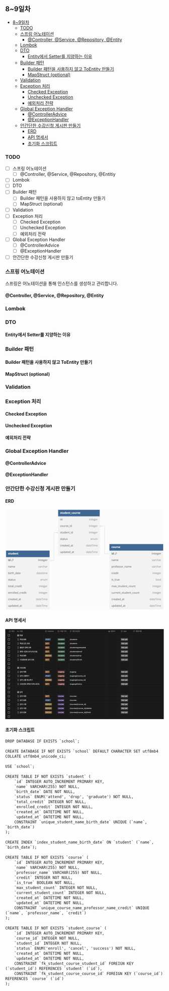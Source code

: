 ## 8~9일차

- [8~9일차](#89일차)
  - [TODO](#todo)
  - [스프링 어노테이션](#스프링-어노테이션)
    - [@Controller, @Service, @Repository, @Entity](#controller-service-repository-entity)
  - [Lombok](#lombok)
  - [DTO](#dto)
    - [Entity에서 Setter를 지양하는 이유](#entity에서-setter를-지양하는-이유)
  - [Builder 패턴](#builder-패턴)
    - [Builder 패턴을 사용하지 않고 ToEntity 만들기](#builder-패턴을-사용하지-않고-toentity-만들기)
    - [MapStruct (optional)](#mapstruct-optional)
  - [Validation](#validation)
  - [Exception 처리](#exception-처리)
    - [Checked Exception](#checked-exception)
    - [Unchecked Exception](#unchecked-exception)
    - [예외처리 전략](#예외처리-전략)
  - [Global Exception Handler](#global-exception-handler)
    - [@ControllerAdvice](#controlleradvice)
    - [@ExceptionHandler](#exceptionhandler)
  - [안간단한 수강신청 게시판 만들기](#안간단한-수강신청-게시판-만들기)
    - [ERD](#erd)
    - [API 명세서](#api-명세서)
    - [초기화 스크립트](#초기화-스크립트)

### TODO

- [ ] 스프링 어노테이션
  - [ ] @Controller, @Service, @Repository, @Entitiy
- [ ] Lombok
- [ ] DTO
- [ ] Builder 패턴
  - [ ] Builder 패턴을 사용하지 않고 toEntity 만들기
  - [ ] MapStruct (optional)
- [ ] Validation
- [ ] Exception 처리
  - [ ] Checked Exception
  - [ ] Unchecked Exception
  - [ ] 예외처리 전략
- [ ] Global Exception Handler
  - [ ] @ControllerAdvice
  - [ ] @ExceptionHandler
- [ ] 안간단한 수강신청 게시판 만들기

### 스프링 어노테이션

스프링은 어노테이션을 통해 인스턴스를 생성하고 관리합니다.

#### @Controller, @Service, @Repository, @Entity

### Lombok

### DTO

#### Entity에서 Setter를 지양하는 이유

### Builder 패턴

#### Builder 패턴을 사용하지 않고 ToEntity 만들기

#### MapStruct (optional)

### Validation

### Exception 처리

#### Checked Exception

#### Unchecked Exception

#### 예외처리 전략

### Global Exception Handler

#### @ControllerAdvice

#### @ExceptionHandler

### 안간단한 수강신청 게시판 만들기

#### ERD

![3일차_ERD.png](images%2F3%EC%9D%BC%EC%B0%A8_ERD.png)  

#### API 명세서

![5일차_API.png](images%2F5%EC%9D%BC%EC%B0%A8_API.png)

#### 초기화 스크립트

```mysql
DROP DATABASE IF EXISTS `school`;

CREATE DATABASE IF NOT EXISTS `school` DEFAULT CHARACTER SET utf8mb4 COLLATE utf8mb4_unicode_ci;

USE `school`;

CREATE TABLE IF NOT EXISTS `student` (
    `id` INTEGER AUTO_INCREMENT PRIMARY KEY,
    `name` VARCHAR(255) NOT NULL,
    `birth_date` DATE NOT NULL,
    `status` ENUM('attend', 'drop', 'graduate') NOT NULL,
    `total_credit` INTEGER NOT NULL,
    `enrolled_credit` INTEGER NOT NULL,
    `created_at` DATETIME NOT NULL,
    `updated_at` DATETIME NOT NULL,
    CONSTRAINT `unique_student_name_birth_date` UNIQUE (`name`, `birth_date`)
);

CREATE INDEX `index_student_name_birth_date` ON `student` (`name`, `birth_date`);

CREATE TABLE IF NOT EXISTS `course` (
    `id` INTEGER AUTO_INCREMENT PRIMARY KEY,
    `name` VARCHAR(255) NOT NULL,
    `professor_name` VARCHAR(255) NOT NULL,
    `credit` INTEGER NOT NULL,
    `is_true` BOOLEAN NOT NULL,
    `max_student_count` INTEGER NOT NULL,
    `current_student_count` INTEGER NOT NULL,
    `created_at` DATETIME NOT NULL,
    `updated_at` DATETIME NOT NULL,
    CONSTRAINT `unique_course_name_professor_name_credit` UNIQUE (`name`, `professor_name`, `credit`)
);

CREATE TABLE IF NOT EXISTS `student_course` (
    `id` INTEGER AUTO_INCREMENT PRIMARY KEY,
    `course_id` INTEGER NOT NULL,
    `student_id` INTEGER NOT NULL,
    `status` ENUM('enroll', 'cancel', 'success') NOT NULL,
    `created_at` DATETIME NOT NULL,
    `updated_at` DATETIME NOT NULL,
    CONSTRAINT `fk_student_course_student_id` FOREIGN KEY (`student_id`) REFERENCES `student` (`id`),
    CONSTRAINT `fk_student_course_course_id` FOREIGN KEY (`course_id`) REFERENCES `course` (`id`)
);
```
